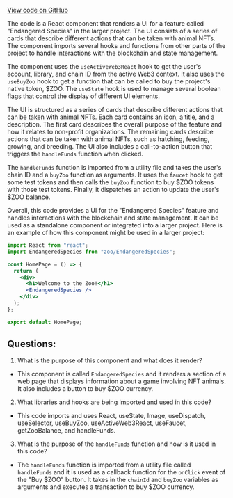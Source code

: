[View code on GitHub](zoo-labs/zoo/blob/master/core/src/components/EndangeredSpecies/index.tsx)

The code is a React component that renders a UI for a feature called "Endangered Species" in the larger project. The UI consists of a series of cards that describe different actions that can be taken with animal NFTs. The component imports several hooks and functions from other parts of the project to handle interactions with the blockchain and state management.

The component uses the `useActiveWeb3React` hook to get the user's account, library, and chain ID from the active Web3 context. It also uses the `useBuyZoo` hook to get a function that can be called to buy the project's native token, $ZOO. The `useState` hook is used to manage several boolean flags that control the display of different UI elements.

The UI is structured as a series of cards that describe different actions that can be taken with animal NFTs. Each card contains an icon, a title, and a description. The first card describes the overall purpose of the feature and how it relates to non-profit organizations. The remaining cards describe actions that can be taken with animal NFTs, such as hatching, feeding, growing, and breeding. The UI also includes a call-to-action button that triggers the `handleFunds` function when clicked.

The `handleFunds` function is imported from a utility file and takes the user's chain ID and a `buyZoo` function as arguments. It uses the `faucet` hook to get some test tokens and then calls the `buyZoo` function to buy $ZOO tokens with those test tokens. Finally, it dispatches an action to update the user's $ZOO balance.

Overall, this code provides a UI for the "Endangered Species" feature and handles interactions with the blockchain and state management. It can be used as a standalone component or integrated into a larger project. Here is an example of how this component might be used in a larger project:

```jsx
import React from "react";
import EndangeredSpecies from "zoo/EndangeredSpecies";

const HomePage = () => {
  return (
    <div>
      <h1>Welcome to the Zoo!</h1>
      <EndangeredSpecies />
    </div>
  );
};

export default HomePage;
```
## Questions: 
 1. What is the purpose of this component and what does it render?
- This component is called `EndangeredSpecies` and it renders a section of a web page that displays information about a game involving NFT animals. It also includes a button to buy $ZOO currency.

2. What libraries and hooks are being imported and used in this code?
- This code imports and uses React, useState, Image, useDispatch, useSelector, useBuyZoo, useActiveWeb3React, useFaucet, getZooBalance, and handleFunds.

3. What is the purpose of the `handleFunds` function and how is it used in this code?
- The `handleFunds` function is imported from a utility file called `handleFunds` and it is used as a callback function for the `onClick` event of the "Buy $ZOO" button. It takes in the `chainId` and `buyZoo` variables as arguments and executes a transaction to buy $ZOO currency.
